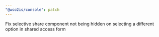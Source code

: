 ```yaml
---
"@wso2is/console": patch
---
```


Fix selective share component not being hidden on selecting a different option in shared access form
